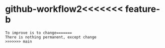 # github-workflow2<<<<<<< feature-b
    To improve is to change=======
    There is nothing permanent, except change
    >>>>>>> main